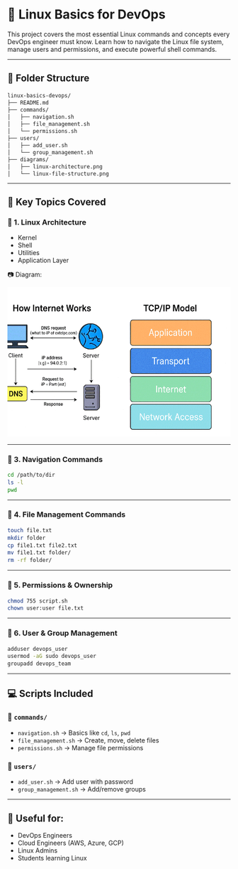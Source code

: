 
# 📘 Linux Basics for DevOps

This project covers the most essential Linux commands and concepts every DevOps engineer must know. Learn how to navigate the Linux file system, manage users and permissions, and execute powerful shell commands.

---

## 📂 Folder Structure

```
linux-basics-devops/
├── README.md
├── commands/
│   ├── navigation.sh
│   ├── file_management.sh
│   └── permissions.sh
├── users/
│   ├── add_user.sh
│   └── group_management.sh
├── diagrams/
│   ├── linux-architecture.png
│   └── linux-file-structure.png
```

---

## 📌 Key Topics Covered

### 🔹 1. Linux Architecture
- Kernel
- Shell
- Utilities
- Application Layer

📷 Diagram:  
    <p align="center">
        <img src="diagrams/dev.gif" alt="Demo" width="1000">
    </p>

---

### 🔹 3. Navigation Commands
```bash
cd /path/to/dir
ls -l
pwd
```

---

### 🔹 4. File Management Commands
```bash
touch file.txt
mkdir folder
cp file1.txt file2.txt
mv file1.txt folder/
rm -rf folder/
```

---

### 🔹 5. Permissions & Ownership
```bash
chmod 755 script.sh
chown user:user file.txt
```

---

### 🔹 6. User & Group Management
```bash
adduser devops_user
usermod -aG sudo devops_user
groupadd devops_team
```

---

## 💻 Scripts Included

### 🔧 `commands/`
- `navigation.sh` → Basics like `cd`, `ls`, `pwd`
- `file_management.sh` → Create, move, delete files
- `permissions.sh` → Manage file permissions

### 👤 `users/`
- `add_user.sh` → Add user with password
- `group_management.sh` → Add/remove groups

---

## 🧠 Useful for:
- DevOps Engineers
- Cloud Engineers (AWS, Azure, GCP)
- Linux Admins
- Students learning Linux

